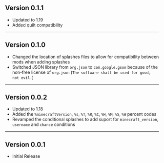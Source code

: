 Version 0.1.1
------------------------------------------------------
- Updated to 1.19
- Added quilt compatibility

------------------------------------------------------
Version 0.1.0
------------------------------------------------------
- Changed the location of splashes files to allow for compatibility between mods when adding splashes
- Switched JSON library from `org.json` to `com.google.gson` because of the non-free license of `org.json` (`The software shall be used for good, not evil.`)

------------------------------------------------------
Version 0.0.2
------------------------------------------------------
- Updated to 1.18
- Added the `%minecraftVersion`, `%s`, `%T`, `%R`, `%C`, `%H`, `%M`, `%S`, `%W` percent codes
- Revamped the conditional splashes to add suport for `minecraft_version`, `username` and `chance` conditions

------------------------------------------------------
Version 0.0.1
------------------------------------------------------
- Initial Release